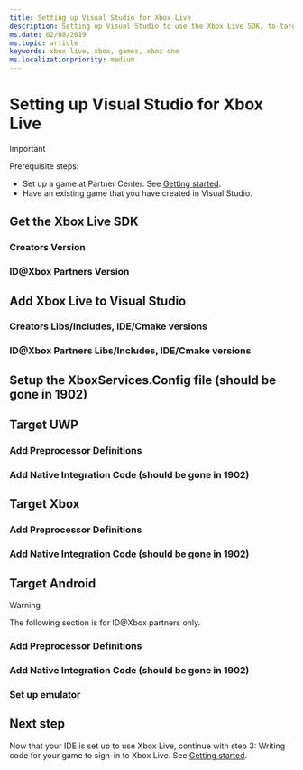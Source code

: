 ```yaml
---
title: Setting up Visual Studio for Xbox Live
description: Setting up Visual Studio to use the Xbox Live SDK, to target UWP, Xbox, or Android.
ms.date: 02/08/2019
ms.topic: article
keywords: xbox live, xbox, games, xbox one
ms.localizationpriority: medium
---
```

# Setting up Visual Studio for Xbox Live

   > [!IMPORTANT]
   > Prerequisite steps: 
   > *  Set up a game at Partner Center. See [Getting started](index.md).
   > *  Have an existing game that you have created in Visual Studio.


<!--========================================================================-->
## Get the Xbox Live SDK


### Creators Version


### ID@Xbox Partners Version


<!--========================================================================-->
## Add Xbox Live to Visual Studio


### Creators Libs/Includes, IDE/Cmake versions


### ID@Xbox Partners Libs/Includes, IDE/Cmake versions



<!--========================================================================-->
## Setup the XboxServices.Config file (should be gone in 1902)



<!--========================================================================-->
## Target UWP


### Add Preprocessor Definitions


### Add Native Integration Code (should be gone in 1902)


<!--========================================================================-->
## Target Xbox


### Add Preprocessor Definitions


### Add Native Integration Code (should be gone in 1902)



<!--========================================================================-->
## Target Android

   > [!WARNING]
   > The following section is for ID@Xbox partners only.


### Add Preprocessor Definitions


### Add Native Integration Code (should be gone in 1902)


### Set up emulator


<!--========================================================================-->
## Next step

Now that your IDE is set up to use Xbox Live, continue with step 3: Writing code for your game to sign-in to Xbox Live.
See [Getting started](index.md).

